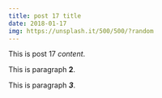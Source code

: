 ```yaml
---
title: post 17 title
date: 2018-01-17
img: https://unsplash.it/500/500/?random
---
```

This is post 17 *content*.

This is paragraph **2**.

This is paragraph ***3***.
